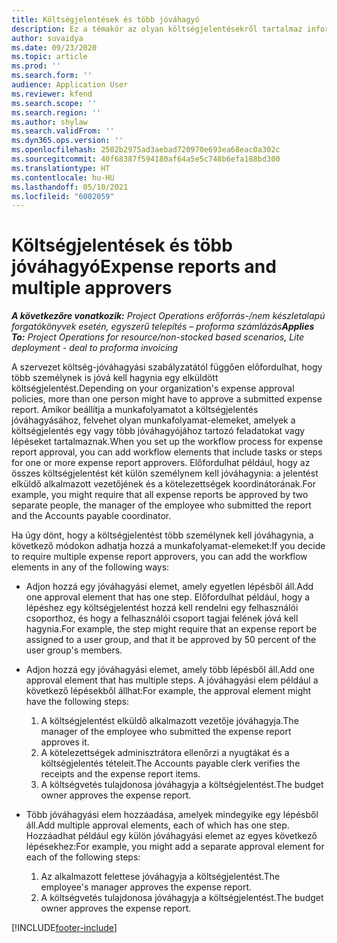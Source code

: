 ```yaml
---
title: Költségjelentések és több jóváhagyó
description: Ez a témakör az olyan költségjelentésekről tartalmaz információkat, amelyeket több személynek kell jóváhagynia.
author: suvaidya
ms.date: 09/23/2020
ms.topic: article
ms.prod: ''
ms.search.form: ''
audience: Application User
ms.reviewer: kfend
ms.search.scope: ''
ms.search.region: ''
ms.author: shylaw
ms.search.validFrom: ''
ms.dyn365.ops.version: ''
ms.openlocfilehash: 2502b2975ad3aebad720970e693ea68eac0a302c
ms.sourcegitcommit: 40f68387f594180af64a5e5c748b6efa188bd300
ms.translationtype: HT
ms.contentlocale: hu-HU
ms.lasthandoff: 05/10/2021
ms.locfileid: "6002059"
---
```

# <a name="expense-reports-and-multiple-approvers"></a><span data-ttu-id="5f351-103">Költségjelentések és több jóváhagyó</span><span class="sxs-lookup"><span data-stu-id="5f351-103">Expense reports and multiple approvers</span></span>

<span data-ttu-id="5f351-104">_**A következőre vonatkozik:** Project Operations erőforrás-/nem készletalapú forgatókönyvek esetén, egyszerű telepítés – proforma számlázás_</span><span class="sxs-lookup"><span data-stu-id="5f351-104">_**Applies To:** Project Operations for resource/non-stocked based scenarios, Lite deployment - deal to proforma invoicing_</span></span>

<span data-ttu-id="5f351-105">A szervezet költség-jóváhagyási szabályzatától függően előfordulhat, hogy több személynek is jóvá kell hagynia egy elküldött költségjelentést.</span><span class="sxs-lookup"><span data-stu-id="5f351-105">Depending on your organization's expense approval policies, more than one person might have to approve a submitted expense report.</span></span> <span data-ttu-id="5f351-106">Amikor beállítja a munkafolyamatot a költségjelentés jóváhagyásához, felvehet olyan munkafolyamat-elemeket, amelyek a költségjelentés egy vagy több jóváhagyójához tartozó feladatokat vagy lépéseket tartalmaznak.</span><span class="sxs-lookup"><span data-stu-id="5f351-106">When you set up the workflow process for expense report approval, you can add workflow elements that include tasks or steps for one or more expense report approvers.</span></span> <span data-ttu-id="5f351-107">Előfordulhat például, hogy az összes költségjelentést két külön személynem kell jóváhagynia: a jelentést elküldő alkalmazott vezetőjének és a kötelezettségek koordinátorának.</span><span class="sxs-lookup"><span data-stu-id="5f351-107">For example, you might require that all expense reports be approved by two separate people, the manager of the employee who submitted the report and the Accounts payable coordinator.</span></span>

<span data-ttu-id="5f351-108">Ha úgy dönt, hogy a költségjelentést több személynek kell jóváhagynia, a következő módokon adhatja hozzá a munkafolyamat-elemeket:</span><span class="sxs-lookup"><span data-stu-id="5f351-108">If you decide to require multiple expense report approvers, you can add the workflow elements in any of the following ways:</span></span>

- <span data-ttu-id="5f351-109">Adjon hozzá egy jóváhagyási elemet, amely egyetlen lépésből áll.</span><span class="sxs-lookup"><span data-stu-id="5f351-109">Add one approval element that has one step.</span></span> <span data-ttu-id="5f351-110">Előfordulhat például, hogy a lépéshez egy költségjelentést hozzá kell rendelni egy felhasználói csoporthoz, és hogy a felhasználói csoport tagjai felének jóvá kell hagynia.</span><span class="sxs-lookup"><span data-stu-id="5f351-110">For example, the step might require that an expense report be assigned to a user group, and that it be approved by 50 percent of the user group's members.</span></span>
- <span data-ttu-id="5f351-111">Adjon hozzá egy jóváhagyási elemet, amely több lépésből áll.</span><span class="sxs-lookup"><span data-stu-id="5f351-111">Add one approval element that has multiple steps.</span></span> <span data-ttu-id="5f351-112">A jóváhagyási elem például a következő lépésekből állhat:</span><span class="sxs-lookup"><span data-stu-id="5f351-112">For example, the approval element might have the following steps:</span></span>

    1. <span data-ttu-id="5f351-113">A költségjelentést elküldő alkalmazott vezetője jóváhagyja.</span><span class="sxs-lookup"><span data-stu-id="5f351-113">The manager of the employee who submitted the expense report approves it.</span></span>
    2. <span data-ttu-id="5f351-114">A kötelezettségek adminisztrátora ellenőrzi a nyugtákat és a költségjelentés tételeit.</span><span class="sxs-lookup"><span data-stu-id="5f351-114">The Accounts payable clerk verifies the receipts and the expense report items.</span></span>
    3. <span data-ttu-id="5f351-115">A költségvetés tulajdonosa jóváhagyja a költségjelentést.</span><span class="sxs-lookup"><span data-stu-id="5f351-115">The budget owner approves the expense report.</span></span>

- <span data-ttu-id="5f351-116">Több jóváhagyási elem hozzáadása, amelyek mindegyike egy lépésből áll.</span><span class="sxs-lookup"><span data-stu-id="5f351-116">Add multiple approval elements, each of which has one step.</span></span> <span data-ttu-id="5f351-117">Hozzáadhat például egy külön jóváhagyási elemet az egyes következő lépésekhez:</span><span class="sxs-lookup"><span data-stu-id="5f351-117">For example, you might add a separate approval element for each of the following steps:</span></span>

    1. <span data-ttu-id="5f351-118">Az alkalmazott felettese jóváhagyja a költségjelentést.</span><span class="sxs-lookup"><span data-stu-id="5f351-118">The employee's manager approves the expense report.</span></span>
    2. <span data-ttu-id="5f351-119">A költségvetés tulajdonosa jóváhagyja a költségjelentést.</span><span class="sxs-lookup"><span data-stu-id="5f351-119">The budget owner approves the expense report.</span></span>


[!INCLUDE[footer-include](../includes/footer-banner.md)]